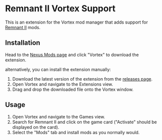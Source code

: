 # Remnant II Vortex Support

This is an extension for the Vortex mod manager that adds support for [Remnant II](https://www.nexusmods.com/remnant2) mods.

## Installation

Head to the [Nexus Mods page](https://www.nexusmods.com/site/mods/645) and click "Vortex" to download the extension.

alternatively, you can install the extension manually:

1. Download the latest version of the extension from the [releases page](https://github.com/TMUniversal/remnant2-vortex-support/releases).
2. Open Vortex and navigate to the Extensions view.
3. Drag and drop the downloaded file onto the Vortex window.

## Usage

1. Open Vortex and navigate to the Games view.
2. Search for Remnant II and click on the game card ("Activate" should be displayed on the card).
3. Select the "Mods" tab and install mods as you normally would.
